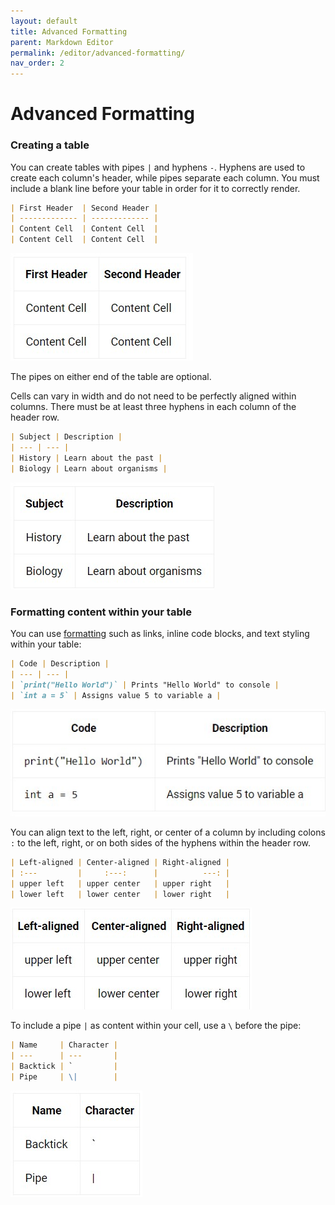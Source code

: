 ```yaml
---
layout: default
title: Advanced Formatting
parent: Markdown Editor
permalink: /editor/advanced-formatting/
nav_order: 2 
---
```


# Advanced Formatting

### Creating a table

You can create tables with pipes `|` and hyphens `-`. Hyphens are used to create each column's header, while pipes separate each column. You must include a blank line before your table in order for it to correctly render.

```markdown
| First Header  | Second Header |
| ------------- | ------------- |
| Content Cell  | Content Cell  |
| Content Cell  | Content Cell  |
```

![Markdown Table](../../images/editor/table.jpg)

The pipes on either end of the table are optional.

Cells can vary in width and do not need to be perfectly aligned within columns. There must be at least three hyphens in each column of the header row.

```markdown
| Subject | Description |
| --- | --- |
| History | Learn about the past |
| Biology | Learn about organisms |
```
![Markdown Misaligned Table](../../images/editor/misaligned-table.jpg)

### Formatting content within your table

You can use [formatting](/ediotr/basic-writing) such as links, inline code blocks, and text styling within your table:

```markdown
| Code | Description |
| --- | --- |
| `print("Hello World")` | Prints "Hello World" to console |
| `int a = 5` | Assigns value 5 to variable a |
```
![Markdown Code Table](../../images/editor/code-table.jpg)

You can align text to the left, right, or center of a column by including colons `:` to the left, right, or on both sides of the hyphens within the header row.

```markdown
| Left-aligned | Center-aligned | Right-aligned |
| :---         |     :---:      |          ---: |
| upper left   | upper center   | upper right   |
| lower left   | lower center   | lower right   |
```

![Markdown Aligned Table](../../images/editor/aligned-table.jpg)

To include a pipe `|` as content within your cell, use a `\` before the pipe:

```markdown
| Name     | Character |
| ---      | ---       |
| Backtick | `         |
| Pipe     | \|        |
```

![Markdown Pipe Table](../../images/editor/pipe-table.jpg)